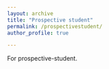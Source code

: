 ```yaml
---
layout: archive
title: "Prospective student"
permalink: /prospectivestudent/
author_profile: true

---
```


For prospective-student.
